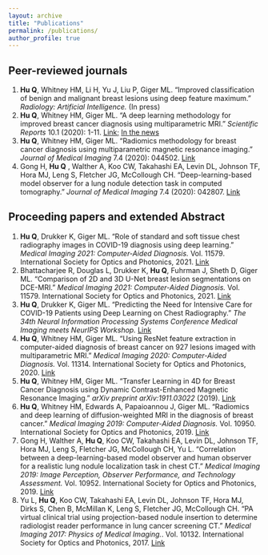 ```yaml
---
layout: archive
title: "Publications"
permalink: /publications/
author_profile: true
---
```


<!-- {% if author.googlescholar %}
  You can also find my articles on <u><a href="{{author.googlescholar}}">my Google Scholar profile</a>.</u>
{% endif %}

{% include base_path %}

{% for post in site.publications reversed %}
  {% include archive-single.html %}
{% endfor %} -->

Peer-reviewed journals
------
<ol>
<li><strong>Hu Q</strong>, Whitney HM, Li H, Yu J, Liu P, Giger ML. “Improved classification of benign and malignant breast lesions using deep feature maximum.” <em>Radiology: Artificial Intelligence.</em> (In press)</li>

<li><strong>Hu Q</strong>, Whitney HM, Giger ML. “A deep learning methodology for improved breast cancer diagnosis using multiparametric MRI.” <em>Scientific Reports</em> 10.1 (2020): 1-11. <a href="https://rdcu.be/b5iBe">Link;</a> <a href="https://www.auntminnie.com/index.aspx?sec=log&URL=https%3a%2f%2fwww.auntminnie.com%2findex.aspx%3fsec%3dsup%26sub%3dwom%26pag%3ddis%26ItemID%3d129465%26wf%3d10096">In the news</a></li>

<li><strong>Hu Q</strong>, Whitney HM, Giger ML. “Radiomics methodology for breast cancer diagnosis using multiparametric magnetic resonance imaging.” <em>Journal of Medical Imaging</em> 7.4 (2020): 044502. <a href="http://dx.doi.org/10.1117/1.JMI.7.4.044502">Link</a></li>

<li>Gong H, <strong>Hu Q</strong> , Walther A, Koo CW, Takahashi EA, Levin DL, Johnson TF, Hora MJ, Leng S, Fletcher JG, McCollough CH. “Deep-learning-based model observer for a lung nodule detection task in computed tomography.” <em>Journal of Medical Imaging</em> 7.4 (2020): 042807. <a href="http://dx.doi.org/10.1117/1.JMI.7.4.042807">Link</a></li>
</ol>

Proceeding papers and extended Abstract
------
<ol>
<li><strong>Hu Q</strong>, Drukker K, Giger ML. “Role of standard and soft tissue chest radiography images in COVID-19 diagnosis using deep learning.” <em>Medical Imaging 2021: Computer-Aided Diagnosis.</em> Vol. 11579. International Society for Optics and Photonics, 2021. <a href="https://doi.org/10.1117/12.2581977">Link</a></li>

<li>Bhattacharjee R, Douglas L, Drukker K, <strong>Hu Q</strong>, Fuhrman J, Sheth D, Giger ML. “Comparison of 2D and 3D U-Net breast lesion segmentations on DCE-MRI.” <em>Medical Imaging 2021: Computer-Aided Diagnosis.</em> Vol. 11579. International Society for Optics and Photonics, 2021. <a href="https://doi.org/10.1117/12.2581846">Link</a></li>

<li><strong>Hu Q</strong>, Drukker K, Giger ML. “Predicting the Need for Intensive Care for COVID-19 Patients using Deep Learning on Chest Radiography.” <em>The 34th Neural Information Processing Systems Conference Medical Imaging meets NeurIPS Workshop.</em> <a href="http://www.google.com/url?q=http%3A%2F%2Fwww.cse.cuhk.edu.hk%2F~qdou%2Fpublic%2Fmedneurips2020%2F79_Med-NeurIPS2020_ExtendedAbstract_IsabelleHu_camera-ready.pdf&sa=D&sntz=1&usg=AFQjCNGQc05IcjlXioeDACoHKUSmCpKQhA">Link</a></li>

<li><strong>Hu Q</strong>, Whitney HM, Giger ML. “Using ResNet feature extraction in computer-aided diagnosis of breast cancer on 927 lesions imaged with multiparametric MRI.” <em>Medical Imaging 2020: Computer-Aided Diagnosis.</em> Vol. 11314. International Society for Optics and Photonics, 2020. <a href="https://www.spiedigitallibrary.org/conference-proceedings-of-spie/11314/1131411/Using-ResNet-feature-extraction-in-computer-aided-diagnosis-of-breast/10.1117/12.2548872.short">Link</a></li>

<li><strong>Hu Q</strong>, Whitney HM, Giger ML. “Transfer Learning in 4D for Breast Cancer Diagnosis using Dynamic Contrast-Enhanced Magnetic Resonance Imaging.” <em>arXiv preprint arXiv:1911.03022</em> (2019). <a href="https://arxiv.org/abs/1911.03022">Link</a></li>

<li><strong>Hu Q</strong>, Whitney HM, Edwards A, Papaioannou J, Giger ML. “Radiomics and deep learning of diffusion-weighted MRI in the diagnosis of breast cancer.” <em>Medical Imaging 2019: Computer-Aided Diagnosis.</em> Vol. 10950. International Society for Optics and Photonics, 2019. <a href="https://www.spiedigitallibrary.org/conference-proceedings-of-spie/10950/109504A/Radiomics-and-deep-learning-of-diffusion-weighted-MRI-in-the/10.1117/12.2512626.short">Link</a></li>

<li>Gong H, Walther A, <strong>Hu Q</strong>, Koo CW, Takahashi EA, Levin DL, Johnson TF, Hora MJ, Leng S, Fletcher JG, McCollough CH, Yu L. “Correlation between a deep-learning-based model observer and human observer for a realistic lung nodule localization task in chest CT.” <em>Medical Imaging 2019: Image Perception, Observer Performance, and Technology Assessment.</em> Vol. 10952. International Society for Optics and Photonics, 2019. <a href="https://www.spiedigitallibrary.org/conference-proceedings-of-spie/10952/109520K/Correlation-between-a-deep-learning-based-model-observer-and-human/10.1117/12.2513451.short">Link</a></li>

<li>Yu L, <strong>Hu Q</strong>, Koo CW, Takahashi EA, Levin DL, Johnson TF, Hora MJ, Dirks S, Chen B, McMillan K, Leng S, Fletcher JG, McCollough CH. “PA virtual clinical trial using projection-based nodule insertion to determine radiologist reader performance in lung cancer screening CT.” <em>Medical Imaging 2017: Physics of Medical Imaging.</em>. Vol. 10132. International Society for Optics and Photonics, 2017. <a href="https://www.spiedigitallibrary.org/conference-proceedings-of-spie/10132/101321R/A-virtual-clinical-trial-using-projection-based-nodule-insertion-to/10.1117/12.2255593.short">Link</a></li>
</ol>